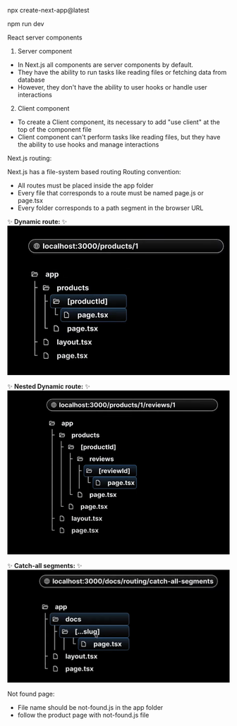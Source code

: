 npx create-next-app@latest

npm run dev


React server components

1. Server component
- In Next.js all components are server components by default.
- They have the ability to run tasks like reading files or fetching data from database
- However, they don't have the ability to user hooks or handle user interactions

2. Client component 
- To create a Client component, its necessary to add "use client"  at the top of the component file
- Client component can't perform tasks like reading files, but they have the ability to use hooks and manage interactions

Next.js routing:

Next.js has a file-system based routing 
Routing convention:
- All routes must be placed inside the app folder
- Every file that corresponds to a route must be named page.js or page.tsx
- Every folder corresponds to a path segment in the browser URL

✨ **Dynamic route:** ✨ 
![Alt text](Readme-asset/dyna.png)

✨ __Nested Dynamic route:__ ✨ 
![Alt text](Readme-asset/dynamic.png)

✨ **Catch-all segments:** ✨ 
![Alt text](Readme-asset/Catch-all.png)

Not found page:
- File name should be not-found.js in the app folder 
- follow the product page with not-found.js file